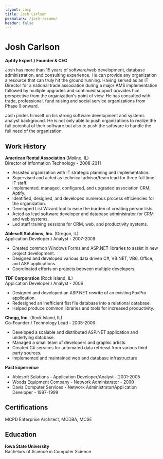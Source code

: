 ```yaml
---
layout: corp
title: Josh Carlson
permalink: /josh-resume/
header: false
---
```


# Josh Carlson #
**Aptify Expert / Founder & CEO**

Josh has more than 15 years of software/web development, database administration, and consulting experience. He can provide any organization a resource that can truly hit the ground running. Having served as an IT Director for a national trade association during a major AMS implementation followed by multiple upgrades and continued support provides him perspective from the organization's point of view. He has consulted with trade, professional, fund raising and social service organizations from Phase 0 onward.

Josh prides himself on his strong software development and systems analyst background. He is not only able to push organizations to realize the full potential of their software but also to push the software to handle the full need of the organization.

## Work History ##

**American Rental Association** (Moline, IL)  
Director of Information Technology - 2008-2011

- Assisted organization with IT strategic planning and implementation.
- Supervised and acted as technical advisor/team lead for three full time IT staff.
- Implemented, managed, configured, and upgraded association CRM, Aptify.
- Identified, designed, and developed numerous process efficiencies for the organization.
- Developed List Wizard tool to ease the burden of creating person lists.
- Acted as lead software developer and database administrator for CRM and web systems.
- Led staff training sessions for CRM, web, and productivity systems.

**Ablesoft Solutions, Inc.** (Oregon, IL)  
Application Developer / Analyst - 2007-2008

- Created common Windows Forms and ASP.NET libraries to assist in new project development.
- Designed and developed various data driven C#, VB.NET, VB6, Office, and ASP applications.
- Coordinated efforts on projects between multiple developers.

**TDF Corporation** (Rock Island, IL)  
Application Developer / Analyst - 2006

- Designed and developed an ASP.NET rewrite of an existing FoxPro application.
- Redesigned an inefficient flat file database into a relational database.
- Helped produce common libraries and tools for increased productivity.

**Chegg, Inc.** (Rock Island, IL)  
Co-Founder / Technology Lead - 2005-2006

- Developed a scalable and distributed ASP.NET application and underlying database.
- Managed a small team of developers and graphic artists.
- Created C# services for automated data retrieval from various third party sources.
- Implemented and maintained web and database infrastructure

**Past Experience**  

- Ablesoft Solutions - Application Developer/Analyst - 2001-2005
- Woods Equipment Company - Network Administrator - 2000
- Davis Computer Services - Network Administrator/Application Developer - 1997-1999

## Certifications ##
MCPD Enterprise Architect, MCDBA, MCSE

Education
---------

**Iowa State University**  
Bachelors of Science in Computer Science
